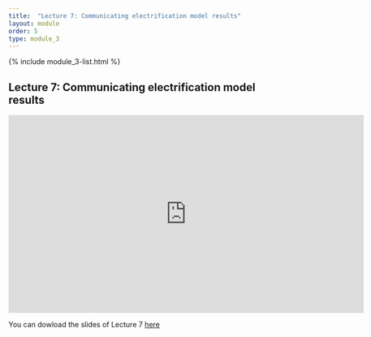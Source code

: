 ```yaml
---
title:  "Lecture 7: Communicating electrification model results"
layout: module
order: 5
type: module_3
---
```


{% include module_3-list.html %}

## Lecture 7: Communicating electrification model results


<style>
.responsive-wrap iframe{ max-width: 100%;}
</style>

<iframe src="https://drive.google.com/file/d/1aO4sIKtHs8nSb3giHI9ZSJbplr3v8o3C/preview" frameborder="0" width="700" height="390" allowfullscreen="true" mozallowfullscreen="true" webkitallowfullscreen="true"></iframe>

You can dowload the slides of Lecture 7 [here](https://drive.google.com/file/d/169CYZspvFcPYbobi5-AkoeUF1TQfOdYt/view?usp=sharing)
